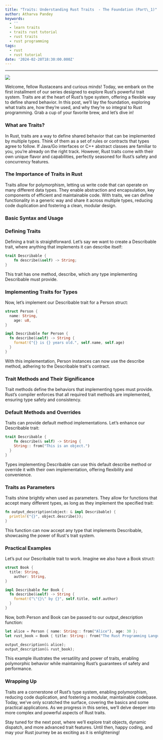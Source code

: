 ```yaml
---
title: "Traits: Understanding Rust Traits  - The Foundation (Part\_1)"
author: Atharva Pandey
keywords:
  - ''
  - learn traits
  - traits rust tutorial
  - rust traits
  - rust programming
tags:
  - rust
  - rust tutorial
date: '2024-02-28T18:30:00.000Z'
---
```



***

![](/images/traits.webp)

Welcome, fellow Rustaceans and curious minds! Today, we embark on the first installment of our series designed to explore Rust’s powerful trait system. Traits are at the heart of Rust’s type system, offering a flexible way to define shared behavior. In this post, we’ll lay the foundation, exploring what traits are, how they’re used, and why they’re so integral to Rust programming. Grab a cup of your favorite brew, and let’s dive in!

### What are Traits?

In Rust, traits are a way to define shared behavior that can be implemented by multiple types. Think of them as a set of rules or contracts that types agree to follow. If Java/Go interfaces or C++ abstract classes are familiar to you, you’re already on the right track. However, Rust traits come with their own unique flavor and capabilities, perfectly seasoned for Rust’s safety and concurrency features.

### The Importance of Traits in Rust

Traits allow for polymorphism, letting us write code that can operate on many different data types. They enable abstraction and encapsulation, key components of efficient and maintainable code. With traits, we can define functionality in a generic way and share it across multiple types, reducing code duplication and fostering a clean, modular design.

### Basic Syntax and Usage

### Defining Traits

Defining a trait is straightforward. Let’s say we want to create a Describable trait, where anything that implements it can describe itself:

```rust
trait Describable {
    fn describe(&self) -> String;
}
```

This trait has one method, describe, which any type implementing Describable must provide.

### Implementing Traits for Types

Now, let’s implement our Describable trait for a Person struct:

```rust
struct Person {
  name: String,
    age: u8,
}

impl Describable for Person {
  fn describe(&self) -> String {
    format!("{} is {} years old.", self.name, self.age)
  }
}
```

With this implementation, Person instances can now use the describe method, adhering to the Describable trait's contract.

### Trait Methods and Their Significance

Trait methods define the behaviors that implementing types must provide. Rust’s compiler enforces that all required trait methods are implemented, ensuring type safety and consistency.

### Default Methods and Overrides

Traits can provide default method implementations. Let’s enhance our Describable trait:

```rust
trait Describable {
    fn describe(& self) -> String {
    String:: from("This is an object.")
  }
}
```

Types implementing Describable can use this default describe method or override it with their own implementation, offering flexibility and convenience.

### Traits as Parameters

Traits shine brightly when used as parameters. They allow for functions that accept many different types, as long as they implement the specified trait:

```rust
fn output_description(object: & impl Describable) {
  println!("{}", object.describe());
}
```

This function can now accept any type that implements Describable, showcasing the power of Rust's trait system.

### Practical Examples

Let’s put our Describable trait to work. Imagine we also have a Book struct:

```rust
struct Book {
  title: String,
    author: String,
}

impl Describable for Book {
  fn describe(&self) -> String {
    format!("\"{}\" by {}", self.title, self.author)
  }
}
```

Now, both Person and Book can be passed to our output\_description function:

```rust
let alice = Person { name: String:: from("Alice"), age: 30 };
let rust_book = Book { title: String:: from("The Rust Programming Language"), author: String:: from("Steve Klabnik and Carol Nichols") };

output_description(& alice);
output_description(& rust_book);
```

This example illustrates the versatility and power of traits, enabling polymorphic behavior while maintaining Rust’s guarantees of safety and performance.

### Wrapping Up

Traits are a cornerstone of Rust’s type system, enabling polymorphism, reducing code duplication, and fostering a modular, maintainable codebase. Today, we’ve only scratched the surface, covering the basics and some practical applications. As we progress in this series, we’ll delve deeper into more complex and powerful aspects of Rust traits.

Stay tuned for the next post, where we’ll explore trait objects, dynamic dispatch, and more advanced trait features. Until then, happy coding, and may your Rust journey be as exciting as it is enlightening!
